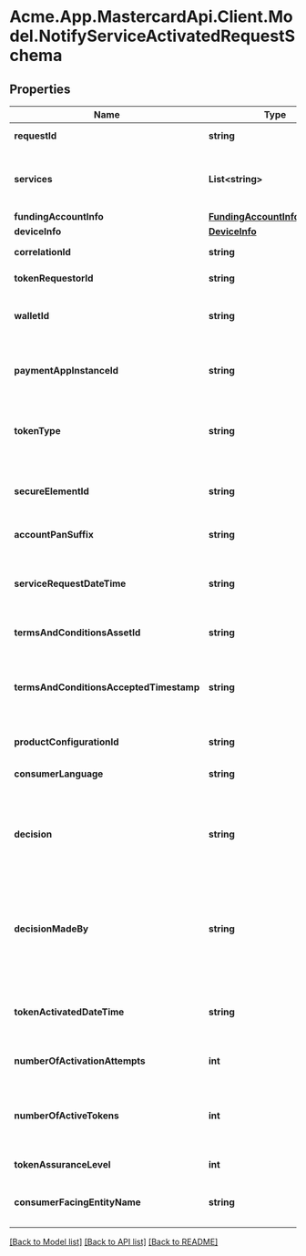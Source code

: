 # Acme.App.MastercardApi.Client.Model.NotifyServiceActivatedRequestSchema

## Properties

Name | Type | Description | Notes
------------ | ------------- | ------------- | -------------
**requestId** | **string** | The id of the request submitted. Max length - 64 | 
**services** | **List&lt;string&gt;** | Array of services that are being requested for the account. Must be one of ; DIGITIZATION &#x3D; Provision the Funding Account to a device. Max length - Not applicable. Type - Array [String]. | 
**fundingAccountInfo** | [**FundingAccountInfoSchema2**](FundingAccountInfoSchema2.md) |  | 
**deviceInfo** | [**DeviceInfo**](DeviceInfo.md) |  | [optional] 
**correlationId** | **string** | Value linking pre-digitization messages generated during provisioning. | 
**tokenRequestorId** | **string** | The party that requested the digitization. Type - String (Numeric). | 
**walletId** | **string** | The identifier of the Wallet Provider who requested the digitization. Only present when the token is provided to a Wallet Provider. | [optional] 
**paymentAppInstanceId** | **string** | The identifier of the Payment App instance within a device that will be provisioned with a token. Only present when supplied by a Wallet Provider. Max length - 48. Type - String. | [optional] 
**tokenType** | **string** | The type of token requested for this digitization. Valid values are - EMBEDDED_SE &#x3D; Embedded Secure Element | CLOUD &#x3D; Mastercard Cloud-Based Payments | STATIC &#x3D; Static token. | 
**secureElementId** | **string** | The identifier of the Secure Element to be provisioned with the token. Present only when the token is provisioned to a Secure Element and when provided by the Wallet Provider. | [optional] 
**accountPanSuffix** | **string** | The last few digits (typically four) of the Account PAN being digitized. | 
**serviceRequestDateTime** | **string** | The date and time the service for the PAN was requested. Expressed in ISO 8601 extended format as one of the following - YYYY-MM-DDThh:mm:ss[ .sss ]Z, YYYY-MM-DDThh:mm:ss[ .sss ]±hh:mm . Where [ .sss ] is optional and can be 1 to 3 digits. | 
**termsAndConditionsAssetId** | **string** | The Terms and Conditions as presented to and accepted by the Account holder. | [optional] 
**termsAndConditionsAcceptedTimestamp** | **string** | The date and time the Terms and Conditions were accepted by the Account holder. Expressed in ISO 8601 extended format as one of the following - YYYY-MM-DDThh:mm:ss[ .sss ]Z, YYYY-MM-DDThh:mm:ss[ .sss ]±hh:mm . Where [ .sss ] is optional and can be 1 to 3 digits. | [optional] 
**productConfigurationId** | **string** | Freeform identifier for the product configuration as assigned by the Issuer. | [optional] 
**consumerLanguage** | **string** | Language preference selected by the consumer. Formatted as an ISO-639-1 two-letter language code. | [optional] 
**decision** | **string** | The authorization decision for the service request. Must be one of - APPROVED &#x3D; Service request was approved, REQUIRE_ADDITIONAL_AUTHENTICATION &#x3D; Service request requires additional authentication to be approved. One or more Activation Methods will be provided. | 
**decisionMadeBy** | **string** | The process that determined the final authorization decision for the request. Must be one of - * ELIGIBILITY_REQUEST &#x3D; The decision was made by the eligibility request to the Issuer * AUTHORIZATION_REQUEST &#x3D; The decision was made by the authorization request to the Issuer * RULES &#x3D; The decision was made by the rule engine. | [optional] 
**tokenActivatedDateTime** | **string** | Expressed in ISO 8601 extended format as one of the following - YYYY-MM-DDThh:mm:ss[ .sss ]Z, YYYY-MM-DDThh:mm:ss[ .sss ]±hh:mm, Where [ .sss ] is optional and can be 1 to 3 digits. | 
**numberOfActivationAttempts** | **int** | The number of times an Activation Code was received to activate the token. Max length - 1. Type - Number. | [optional] 
**numberOfActiveTokens** | **int** | The number of active tokens for the Funding Account. Valid values are 0 to 99. A value of 99 means there are 99 or more active tokens. Tokens that have been deleted from the wallet are excluded from the count. | [optional] 
**tokenAssuranceLevel** | **int** | The assurance level assigned to the token. Type - Number. | [optional] 
**consumerFacingEntityName** | **string** | Entity name that account holder recognizes as being where they store their PAN (wallets, merchants, commerce platforms…). | [optional] 

[[Back to Model list]](../README.md#documentation-for-models) [[Back to API list]](../README.md#documentation-for-api-endpoints) [[Back to README]](../README.md)

